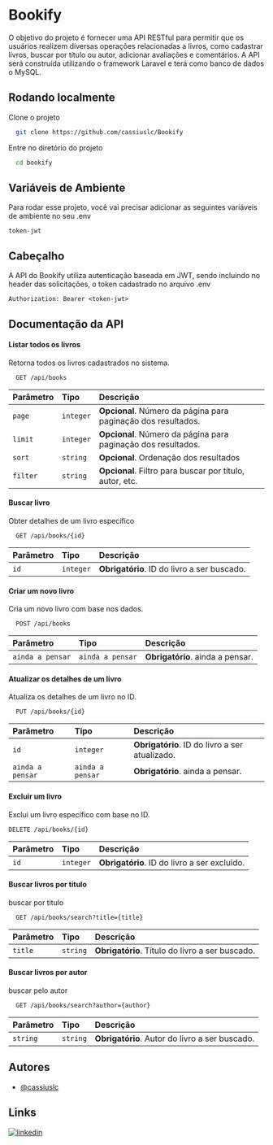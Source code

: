
# Bookify

O objetivo do projeto é fornecer uma API RESTful para permitir que os usuários realizem diversas operações relacionadas a livros, como cadastrar livros, buscar por título ou autor, adicionar avaliações e comentários. A API será construída utilizando o framework Laravel e terá como banco de dados o MySQL.




## Rodando localmente

Clone o projeto

```bash
  git clone https://github.com/cassiuslc/Bookify
```

Entre no diretório do projeto

```bash
  cd bookify
```


## Variáveis de Ambiente

Para rodar esse projeto, você vai precisar adicionar as seguintes variáveis de ambiente no seu .env

`token-jwt`


## Cabeçalho

A API do Bookify utiliza autenticação baseada em JWT, sendo incluindo no header das solicitações, o token cadastrado no arquivo .env

`Authorization: Bearer <token-jwt>`


## Documentação da API

#### Listar todos os livros
Retorna todos os livros cadastrados no sistema.
```https
  GET /api/books
```

| Parâmetro   | Tipo       | Descrição                           |
| :---------- | :--------- | :---------------------------------- |
| `page` | `integer` | **Opcional**. Número da página para paginação dos resultados. |
| `limit` | `integer` | **Opcional**. Número da página para paginação dos resultados. |
| `sort` | `string` | **Opcional**. Ordenação dos resultados |
| `filter` | `string` | **Opcional**. Filtro para buscar por título, autor, etc. |

#### Buscar livro
Obter detalhes de um livro específico

```https
  GET /api/books/{id}
```

| Parâmetro   | Tipo       | Descrição                                   |
| :---------- | :--------- | :------------------------------------------ |
| `id`      | `integer` | **Obrigatório**. ID do livro a ser buscado. |



#### Criar um novo livro

Cria um novo livro com base nos dados.

```https
  POST /api/books
```

| Parâmetro   | Tipo       | Descrição                                   |
| :---------- | :--------- | :------------------------------------------ |
| `ainda a pensar`      | `ainda a pensar` | **Obrigatório**. ainda a pensar. |

#### Atualizar os detalhes de um livro
Atualiza os detalhes de um livro no ID.

```https
  PUT /api/books/{id}
```

| Parâmetro   | Tipo       | Descrição                                   |
| :---------- | :--------- | :------------------------------------------ |
| `id`      | `integer` | **Obrigatório**. ID do livro a ser atualizado. |
| `ainda a pensar`      | `ainda a pensar` | **Obrigatório**. ainda a pensar. |

#### Excluir um livro

Exclui um livro específico com base no ID.

```https
DELETE /api/books/{id}
```

| Parâmetro   | Tipo       | Descrição                                   |
| :---------- | :--------- | :------------------------------------------ |
| `id`      | `integer` | **Obrigatório**. ID do livro a ser excluido. |

#### Buscar livros por titulo

buscar por titulo

```https
  GET /api/books/search?title={title}
```

| Parâmetro   | Tipo       | Descrição                                   |
| :---------- | :--------- | :------------------------------------------ |
| `title`      | `string` | **Obrigatório**. Título do livro a ser buscado. |

#### Buscar livros por autor

buscar pelo autor

```https
  GET /api/books/search?author={author}
```

| Parâmetro   | Tipo       | Descrição                                   |
| :---------- | :--------- | :------------------------------------------ |
| `string`      | `string` | **Obrigatório**. Autor do livro a ser buscado. |

## Autores

- [@cassiuslc](https://www.github.com/cassiuslc)


## Links

[![linkedin](https://img.shields.io/badge/linkedin-0A66C2?style=for-the-badge&logo=linkedin&logoColor=white)](https://www.linkedin.com/cassiuslc)

